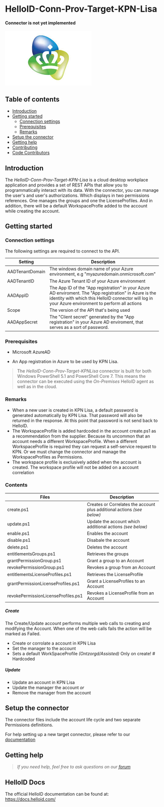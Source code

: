 # HelloID-Conn-Prov-Target-KPN-Lisa

#### Connector is not yet implemented
![Logo](asset/kpnicon.jpg)

## Table of contents

- [Introduction](#Introduction)
- [Getting started](#Getting-started)
  + [Connection settings](#Connection-settings)
  + [Prerequisites](#Prerequisites)
  + [Remarks](#Remarks)
- [Setup the connector](Setup-The-Connector)
- [Getting help](Getting-help)
- [Contributing](Contributing)
- [Code Contributors](Code-Contributors)

## Introduction

The _HelloID-Conn-Prov-Target-KPN-Lisa_ is a cloud desktop workplace application and provides a set of REST APIs that allow you to programmatically interact with its data. With the connector, you can manage the user's and user's authorizations. Which displays in two permissions references. One manages the groups and one the LicenseProfiles. And in addition, there will be a default WorkspaceProfle added to the account while creating the account.

## Getting started

### Connection settings

The following settings are required to connect to the API.

| Setting     | Description |
| ------------ | ----------- |
| AADTenantDomain          | The windows domain name of your Azure environment, e.g  "myazuredomain.onmicrosoft.com"                   |
| AADTenantID      | The Azure Tenant ID of your Azure environment                  |
| AADAppID               |     The App ID of the "App registration" in your Azure AD enviroment. The "App registration" in Azure is the identity with which this HelloID connector will log in your Azure environment to perform all actions |
| Scope               |     The version of the API that's being used |
| AADAppSecret               |     The "Client secret" generated by the "App registration" in your Azure AD enviroment, that serves as a sort of password.

### Prerequisites

- Microsoft AzureAD

- An App registration in Azure to be used by KPN Lisa.

> The _HelloID-Conn-Prov-Target-KPNLisa_ connector is built for both Windows PowerShell 5.1 and PowerShell Core 7. This means the connector can be executed using the _On-Premises_ HelloID agent as well as in the cloud.

### Remarks

- When a new user is created in KPN Lisa, a default password is generated automatically by KPN Lisa. That password will also be returned in the response. At this point that password is not send back to HelloID.
- The WorkspaceProfile is added hardcoded in the account create.ps1 as a recommendation from the supplier. Because its uncommon that an account needs a different WorkspaceProfile. When a different WorkspaceProfile is required they can request a self-service request to KPN. Or we must change the connector and manage the WorkspaceProfiles as Permissions.
- The workspace profile is exclusively added when the account is created. The workspace profile will not be added on a account correlation

### Contents

| Files       | Description                                |
| ----------- | ------------------------------------------ |
| create.ps1                    | Creates or Correlates the account plus additional actions _(see below)_|
| update.ps1                    | Update the account which additional actions _(see below)_   |
| enable.ps1                    | Enables the account      |
| disable.ps1                   | Disabale the account     |
| delete.ps1                    | Deletes the account      |
| entitlementsGroups.ps1        | Retrieves the groups                                      |
| grantPermissionGroup.ps1      | Grant a group to an Account    |
| revokePermissionGroup.ps1     | Revokes a group from an Account     |
| entitlementsLicenseProfiles.ps1     | Retrieves the LicenseProfile        |
| grantPermissionLicenseProfiles.ps1  | Grant a LicenseProfiles  to an Account    |
| revokePermissionLicenseProfiles.ps1 | Revokes a LicenseProfile  from an Account   |

##### Create

  The Create/Update account performs multiple web calls to creating and modifying the Account. When one of the web calls fails the action will be marked as Failed.

  - Create or corrolate a account in KPN Lisa
  - Set the manager to the account
  - Sets a default WorkSpaceProfile _(Ontzorgd/Assisted)_ Only on create!   # Hardcoded


##### Update
  - Update an account in KPN Lisa
  - Update the manager the account _or_
  - Remove the manager from the account

## Setup the connector

The connector files include the account life cycle and two separate Permissions definitions.

For help setting up a new target connector, please refer to our [documentation](https://docs.helloid.com/hc/en-us/articles/360012388639-How-to-add-a-target-system)

## Getting help

> _If you need help, feel free to ask questions on our [forum](https://forum.helloid.com)_

## HelloID Docs

The official HelloID documentation can be found at: https://docs.helloid.com/
